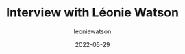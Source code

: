 ---
author: leoniewatson
date: 2022-05-29
draft: true
permalink: false
publisher: dboudreau
tags:
  - interviews
  - accessibility
target_url: https://inklusiv.ca/interview-with-leonie-watson/
title: Interview with Léonie Watson
---